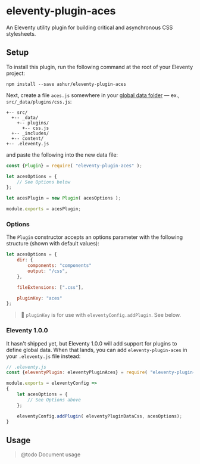# eleventy-plugin-aces

An Eleventy utility plugin for building critical and asynchronous CSS stylesheets.

## Setup

To install this plugin, run the following command at the root of your Eleventy project:

```
npm install --save ashur/eleventy-plugin-aces
```

Next, create a file `aces.js` somewhere in your [global data folder](https://www.11ty.dev/docs/data-global/) — ex., `src/_data/plugins/css.js`:

```
+-- src/
  +-- _data/
	+-- plugins/
	  +-- css.js
  +-- _includes/
  +-- content/
+-- .eleventy.js
```

and paste the following into the new data file:

```javascript
const {Plugin} = require( "eleventy-plugin-aces" );

let acesOptions = {
	// See Options below
};

let acesPlugin = new Plugin( acesOptions );

module.exports = acesPlugin;
```

### Options

The `Plugin` constructor accepts an options parameter with the following structure (shown with default values):

```javascript
let acesOptions = {
	dir: {
		components: "components"
		output: "/css",
	},

	fileExtensions: [".css"],

	pluginKey: "aces"
};
```

> 🌟 `pluginKey` is for use with `eleventyConfig.addPlugin`. See below.

### Eleventy 1.0.0

It hasn't shipped yet, but Eleventy 1.0.0 will add support for plugins to define global data. When that lands, you can add `eleventy-plugin-aces` in your `.eleventy.js` file instead:

```javascript
// .eleventy.js
const {eleventyPlugin: eleventyPluginAces} = require( "eleventy-plugin-aces" );

module.exports = eleventyConfig =>
{
	let acesOptions = {
		// See Options above
	};

	eleventyConfig.addPlugin( eleventyPluginDataCss, acesOptions);
}
```

## Usage

> @todo Document usage
